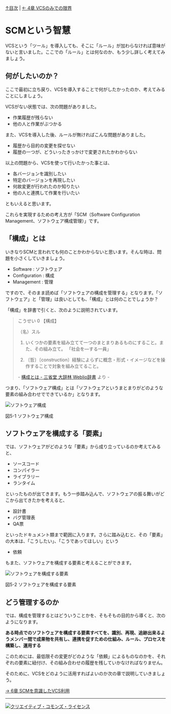 [↑目次](readme.md "目次") | [← 4章 VCSのみでの限界](4.end-of-world-with-only-vcs.md "VCSのみでの限界")

# SCMという智慧

VCSという「ツール」を導入しても、そこに「ルール」が加わらなければ意味がないと言いました。ここでの「ルール」とは何なのか、もう少し詳しく考えてみましょう。

## 何がしたいのか？

ここで最初に立ち戻り、VCSを導入することで何がしたかったのか、考えてみることにしましょう。

VCSがない状態では、次の問題がありました。

- 作業履歴が残らない
- 他の人と作業がぶつかる

また、VCSを導入した後、ルールが無ければこんな問題がありました。

- 履歴から目的の変更を探せない
- 履歴の一つが、どういったきっかけで変更されたかわからない

以上の問題から、VCSを使って行いたかった事とは、

- 各バージョンを識別したい
- 特定のバージョンを再現したい
- 何故変更が行われたのか知りたい
- 他の人と連携して作業を行いたい

ともいえると思います。

これらを実現するための考え方が「SCM（Software Configuration Management、ソフトウェア構成管理）」です。

## 「構成」とは

いきなりSCMと言われても何のことかわからないと思います。そんな時は、問題を小さくしていきましょう。

- Software : ソフトウェア
- Configuration : 構成
- Management : 管理

ですので、そのまま読めば「ソフトウェアの構成を管理する」となります。「ソフトウェア」と「管理」は良いとしても、「構成」とは何のことでしょうか？

「構成」を辞書で引くと、次のように説明されています。

> こうせい 0 【構成】
>
> （名）スル
>
> 1. いくつかの要素を組み立てて一つのまとまりあるものにすること。また、その組み立て。
> 「社会を―する一員」
>
> 1. 〔哲〕〔construction〕経験によらずに概念・形式・イメージなどを操作することで対象を組み立てること。
>
> \- [構成とは - 三省堂 大辞林 Weblio辞書](http://www.weblio.jp/content/構成) より -

つまり、「ソフトウェア構成」とは「ソフトウェアというまとまりがどのような要素の組み合わせでできているか」となります。

![ソフトウェア構成](images/chapter-5-1.jpg)

図5-1 ソフトウェア構成

## ソフトウェアを構成する「要素」

では、ソフトウェアがどのような「要素」から成り立っているのか考えてみると、

- ソースコード
- コンパイラー
- ライブラリー
- ランタイム

といったものが出てきます。もう一歩踏み込んで、ソフトウェアの振る舞いがどこから出てきたかを考えると、

- 設計書
- バグ管理表
- QA票

といったドキュメント類まで範囲に入ります。さらに踏み込むと、その「要素」の大本は、「こうしたい」、「こうであってほしい」という

- 依頼

もまた、ソフトウェアを構成する要素と考えることができます。

![ソフトウェアを構成する要素](images/chapter-5-2.jpg)

図5-2 ソフトウェアを構成する要素

## どう管理するのか

では、構成を管理するとはどういうことかを、そもそもの目的から導くと、次のようになります。

**ある時点でのソフトウェアを構成する要素すべてを、識別、再現、追跡出来るようメンバー間で成果物を共有し、連携を促すための仕組み、ルール、プロセスを構築し、運用する**

このためには、最低限その変更がどのような「依頼」によるものなのかを、それぞれの要素に紐付け、その組み合わせの履歴を残していかなければなりません。

そのために、VCSをどのように活用すればよいのか次の章で説明していきましょう。

[→ 6章 SCMを意識したVCS利用](6.dance-with-scm.md "SCMを意識したVCS利用")

----------

<a rel="license" href="http://creativecommons.org/licenses/by-sa/3.0/deed.ja"><img alt="クリエイティブ・コモンズ・ライセンス" style="border-width:0" src="http://i.creativecommons.org/l/by-sa/3.0/88x31.png" /></a>
